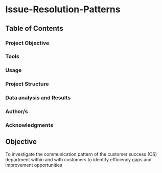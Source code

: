 # Issue-Resolution-Patterns

## Table of Contents

### Project Objective
### Tools
### Usage
### Project Structure
### Data analysis and Results
### Author/s 
### Acknowledgments







## Objective
To investigate the communication pattern of the customer success (CS) department within and with customers to identify efficiency gaps and improvement opportunities
